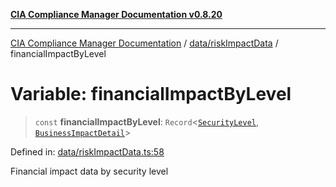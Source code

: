 [**CIA Compliance Manager Documentation v0.8.20**](../../../README.md)

***

[CIA Compliance Manager Documentation](../../../modules.md) / [data/riskImpactData](../README.md) / financialImpactByLevel

# Variable: financialImpactByLevel

> `const` **financialImpactByLevel**: `Record`\<[`SecurityLevel`](../../../types/cia/type-aliases/SecurityLevel.md), [`BusinessImpactDetail`](../../../types/interfaces/BusinessImpactDetail.md)\>

Defined in: [data/riskImpactData.ts:58](https://github.com/Hack23/cia-compliance-manager/blob/9180e2700dca841f6711d7243c036db4de73db57/src/data/riskImpactData.ts#L58)

Financial impact data by security level

